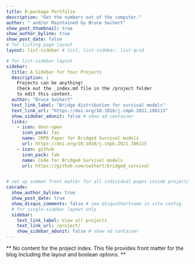 ```yaml
---
title: R-package Portfolio
description: "Get the numbers out of the computer."
author: " and/or Maintained by Bruce Swihart"
show_post_thumbnail: true
show_author_byline: true
show_post_date: false
# for listing page layout
layout: list-sidebar # list, list-sidebar, list-grid

# for list-sidebar layout
sidebar: 
  title: A Sidebar for Your Projects
  description: |
    Projects can be anything!
    Check out the _index.md file in the /project folder 
    to edit this content.
  author: "Bruce Swihart"
  text_link_label: "Bridge distribution for survival models"
  text_link_url: "https://doi.org/10.1016/j.cmpb.2021.106115"
  show_sidebar_adunit: false # show ad container
  links:
    - icon: door-open
      icon_pack: fas
      name: CMPB Paper for Bridged Survival models
      url: https://doi.org/10.1016/j.cmpb.2021.106115
    - icon: github
      icon_pack: fab
      name: Code for Bridged Survival models
      url: https://github.com/swihart/bridged_survival


# set up common front matter for all individual pages inside project/
cascade:    
  show_author_byline: true
  show_post_date: true
  show_disqus_comments: false # see disqusShortname in site config
  # for single-sidebar layout only
  sidebar:
    text_link_label: View all projects
    text_link_url: /project/
    show_sidebar_adunit: false # show ad container
---
```


** No content for the project index. This file provides front matter for the blog including the layout and boolean options. **
